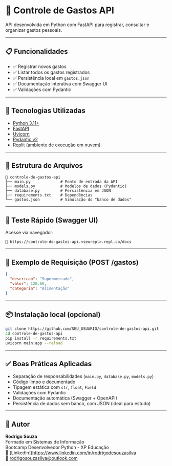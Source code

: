 # 💸 Controle de Gastos API

API desenvolvida em Python com FastAPI para registrar, consultar e organizar gastos pessoais.

---

## 📋 Funcionalidades

- ✅ Registrar novos gastos
- ✅ Listar todos os gastos registrados
- ✅ Persistência local em `gastos.json`
- ✅ Documentação interativa com Swagger UI
- ✅ Validações com Pydantic

---

## 🚀 Tecnologias Utilizadas

- [Python 3.11+](https://www.python.org/)
- [FastAPI](https://fastapi.tiangolo.com/)
- [Uvicorn](https://www.uvicorn.org/)
- [Pydantic v2](https://docs.pydantic.dev/latest/)
- Replit (ambiente de execução em nuvem)

---

## 📂 Estrutura de Arquivos

```
📁 controle-de-gastos-api
├── main.py             # Ponto de entrada da API
├── models.py           # Modelos de dados (Pydantic)
├── database.py         # Persistência em JSON
├── requirements.txt    # Dependências
└── gastos.json         # Simulação do "banco de dados"
```

---

## 🧪 Teste Rápido (Swagger UI)

Acesse via navegador:

```
🔗 https://controle-de-gastos-api.<seurepl>.repl.co/docs
```

---

## 📌 Exemplo de Requisição (POST /gastos)

```json
{
  "descricao": "Supermercado",
  "valor": 120.00,
  "categoria": "Alimentação"
}
```

---

## 📦 Instalação local (opcional)

```bash
git clone https://github.com/SEU_USUARIO/controle-de-gastos-api.git
cd controle-de-gastos-api
pip install -r requirements.txt
uvicorn main:app --reload
```

---

## ✅ Boas Práticas Aplicadas

- Separação de responsabilidades (`main.py`, `database.py`, `models.py`)
- Código limpo e documentado
- Tipagem estática com `str`, `float`, `Field`
- Validações com Pydantic
- Documentação automática (Swagger + OpenAPI)
- Persistência de dados sem banco, com JSON (ideal para estudo)

---

## 📌 Autor

**Rodrigo Souza**  
Formado em Sistemas de Informação  
Bootcamp Desenvolvedor Python - XP Educação  
🔗 [LinkedIn](https://www.linkedin.com/in/rodrigodesouzasilva  
📧 rodrigosouzasilva@outlook.com
